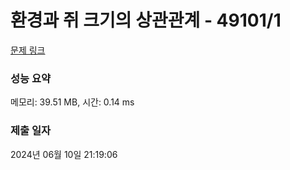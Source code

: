 # 환경과 쥐 크기의 상관관계 - 49101/1 

[문제 링크](https://level.goorm.io/exam/49101/%ED%99%98%EA%B2%BD%EA%B3%BC-%EC%A5%90-%ED%81%AC%EA%B8%B0%EC%9D%98-%EC%83%81%EA%B4%80%EA%B4%80%EA%B3%84/quiz/1) 

### 성능 요약

메모리: 39.51 MB, 시간: 0.14 ms

### 제출 일자

2024년 06월 10일 21:19:06

